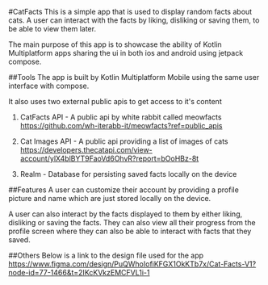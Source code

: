 #CatFacts
This is a simple app that is used to display random facts about cats. A user can interact with the facts by liking, disliking or saving them, to be able to view them later.

The main purpose of this app is to showcase the ability of Kotlin Multiplatform apps sharing the ui in both ios and android using jetpack compose.

##Tools
The app is built by Kotlin Multiplatform Mobile using the same user interface with compose.

It also uses two external public apis to get access to it's content
1. CatFacts API - A public api by white rabbit called meowfacts
https://github.com/wh-iterabb-it/meowfacts?ref=public_apis

2. Cat Images API - A public api providing a list of images of cats
https://developers.thecatapi.com/view-account/ylX4blBYT9FaoVd6OhvR?report=bOoHBz-8t

3. Realm - Database for persisting saved facts locally on the device

##Features
A user can customize their account by providing a profile picture and name which are just stored locally on the device.

A user can also interact by the facts displayed to them by either liking, disliking or saving the facts. They can also view all their progress from the profile screen where they can also be able to interact with facts that they saved.

##Others
Below is a link to the design file used for the app
https://www.figma.com/design/PuQWhoIofiKFGX1OkKTb7x/Cat-Facts-V1?node-id=77-1466&t=2IKcKVkzEMCFVL1i-1
